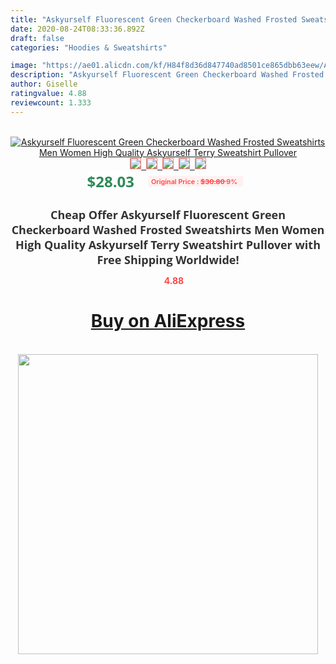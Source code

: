 ```yaml
---
title: "Askyurself Fluorescent Green Checkerboard Washed Frosted Sweatshirts Men Women High Quality Askyurself Terry Sweatshirt Pullover"
date: 2020-08-24T08:33:36.892Z
draft: false
categories: "Hoodies & Sweatshirts"

image: "https://ae01.alicdn.com/kf/H84f8d36d847740ad8501ce865dbb63eew/Askyurself-Fluorescent-Green-Checkerboard-Washed-Frosted-Sweatshirts-Men-Women-High-Quality-Askyurself-Terry-Sweatshirt-Pullover.jpg"
description: "Askyurself Fluorescent Green Checkerboard Washed Frosted Sweatshirts Men Women High Quality Askyurself Terry Sweatshirt Pullover"
author: Giselle
ratingvalue: 4.88
reviewcount: 1.333
---
```

<br>
<div style="text-align: center;">
<a href="https://s.click.aliexpress.com/e/_9AKqWZ" target="_blank" rel="nofollow noopener noreferrer"><img alt="Askyurself Fluorescent Green Checkerboard Washed Frosted Sweatshirts Men Women High Quality Askyurself Terry Sweatshirt Pullover" class="magnifier-image" src="https://ae01.alicdn.com/kf/H84f8d36d847740ad8501ce865dbb63eew/Askyurself-Fluorescent-Green-Checkerboard-Washed-Frosted-Sweatshirts-Men-Women-High-Quality-Askyurself-Terry-Sweatshirt-Pullover.jpg_640x640.jpg">
<br>
<img style="border:1px solid salmon" src="https://ae01.alicdn.com/kf/H84f8d36d847740ad8501ce865dbb63eew/Askyurself-Fluorescent-Green-Checkerboard-Washed-Frosted-Sweatshirts-Men-Women-High-Quality-Askyurself-Terry-Sweatshirt-Pullover.jpg_120x120.jpg">&nbsp;&nbsp;<img style="border:1px solid salmon" src="https://ae01.alicdn.com/kf/H0c21bc956471471ba3e23e021ca3554ci/Askyurself-Fluorescent-Green-Checkerboard-Washed-Frosted-Sweatshirts-Men-Women-High-Quality-Askyurself-Terry-Sweatshirt-Pullover.jpg_120x120.jpg">&nbsp;&nbsp;<img style="border:1px solid salmon" src="_120x120.jpg">&nbsp;&nbsp;<img style="border:1px solid salmon" src="_120x120.jpg">&nbsp;&nbsp;<img style="border:1px solid salmon" src="_120x120.jpg"></a></div><br0>
<div style="text-align: center;"><span style="background-color: white; border: 0px; box-sizing: border-box; color: seagreen; display: inline-block; font-family: &quot;open sans&quot; , &quot;arial&quot; , &quot;helvetica&quot; , sans-serif , &quot;heiti&quot;; font-size: 24px; font-stretch: inherit; font-weight: 700; line-height: inherit; margin: 0px 10px 0px 0px; padding: 0px; vertical-align: middle;">$28.03 </span>
<span style="background: rgb(255 , 241 , 241); border-radius: 3px; border: 0px; box-sizing: border-box; color: #ff4747; display: inline-block; font-family: inherit; font-size: 12px; font-stretch: inherit; font-style: inherit; font-variant: inherit; font-weight: 600; line-height: inherit; margin: 0px; padding: 2px 5px; transform: scale(0.9); vertical-align: middle;">Original Price : <b style="text-decoration: line-through;">$30.80 </b> 9%&nbsp;&nbsp;</span></div>
<h1 style="color: #333333; display: inline-block; font-family: &quot;open sans&quot; , &quot;arial&quot; , &quot;helvetica&quot; , sans-serif , &quot;heiti&quot;; font-size: 18px; font-stretch: inherit; font-weight: 700; text-align: center;">Cheap Offer Askyurself Fluorescent Green Checkerboard Washed Frosted Sweatshirts Men Women High Quality Askyurself Terry Sweatshirt Pullover with Free Shipping Worldwide!</h1>
<div style="color: #ff4747; text-align: center;">
<img src="https://4.bp.blogspot.com/-M0ZcTcb-5uY/XleCXlxnR4I/AAAAAAAAAEc/OrjgMkXV1oMQFaCRZj5HQwOCBcu3w1FegCPcBGAYYCw/s1600/star.png" style="height: 15px;">&nbsp;<b>4.88</b></div>
<div class="button_cont" align="center"><a class="buynow_a" href="https://s.click.aliexpress.com/e/_9AKqWZ" target="_blank" rel="nofollow noopener noreferrer"><H1>Buy on AliExpress</H1></a></div><br>
<div class="separator" style="clear: both; text-align: center;">
<img src="https://lh3.googleusercontent.com/-pTy5HemUv9M/XlePHvY0dAI/AAAAAAAAAE4/0nX5iRUoIWY8eMW9Dpxeirr157OZliDIgCLcBGAsYHQ/s1600/badge.gif" width="480">
</div>
